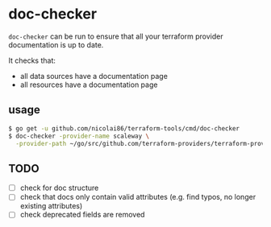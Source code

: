 # doc-checker

`doc-checker` can be run to ensure that all your terraform provider documentation is up to date.

It checks that:

- all data sources have a documentation page
- all resources have a documentation page

## usage

```bash
$ go get -u github.com/nicolai86/terraform-tools/cmd/doc-checker
$ doc-checker -provider-name scaleway \
  -provider-path ~/go/src/github.com/terraform-providers/terraform-provider-scaleway/scaleway/
```

## TODO

- [ ] check for doc structure
- [ ] check that docs only contain valid attributes (e.g. find typos, no longer existing attributes)
- [ ] check deprecated fields are removed
